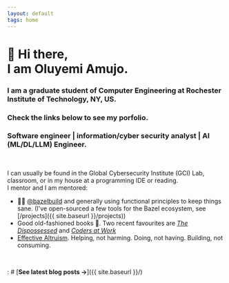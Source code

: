 ```yaml
---
layout: default
tags: home
---
```


# 👋 Hi there, <br/> I am Oluyemi Amujo.

### I am a graduate student of Computer Engineering at Rochester Institute of Technology, NY, US.
### Check the links below to see my porfolio.

### Software engineer | information/cyber security analyst | AI (ML/DL/LLM) Engineer.

<br>

I can usually be found in the Global Cybersecurity Institute (GCI) Lab, classroom, or in my house at a programming IDE or reading.
<br> I mentor and I am mentored:

- 🌿💚 [@bazelbuild](https://github.com/bazelbuild/) and generally using functional principles to keep things sane. (I've open-sourced a few tools for the Bazel ecosystem, see [/projects]({{ site.baseurl }}/projects))
- Good old-fashioned books 📖. Two recent favourites are [_The Dispossessed_](https://www.goodreads.com/book/show/13651.The_Dispossessed) and [_Coders at Work_](https://www.goodreads.com/book/show/6713575-coders-at-work)
- [Effective Altruism](https://www.vox.com/future-perfect/2019/12/6/20992100/peter-singer-effective-altruism-lives-you-can-save-animal-liberation). Helping, not harming. Doing, not having. Building, not consuming.

<br>

: # [**See latest blog posts →**]({{ site.baseurl }}/)
